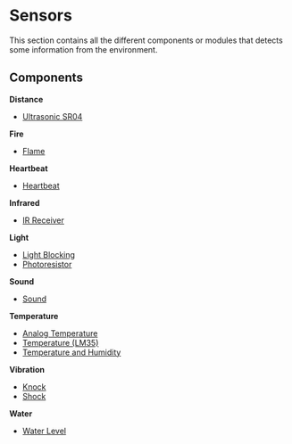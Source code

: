 # Sensors
This section contains all the different components or modules that detects some information from the environment.

## Components

**Distance**

* [Ultrasonic SR04](./Ultrasonic%20SR04)

**Fire**

* [Flame](./Flame)

**Heartbeat**

* [Heartbeat](./Heartbeat)

**Infrared**

* [IR Receiver](./IR%20Receiver)

**Light**

* [Light Blocking](./Light%20Blocking)
* [Photoresistor](./Photoresistor)

**Sound**

* [Sound](./Sound)

**Temperature**

* [Analog Temperature](./Analog%20Temperature)
* [Temperature (LM35)](./Temperature%20%28LM35%29)
* [Temperature and Humidity](./Temperature%20and%20Humidity)

**Vibration**

* [Knock](./Knock)
* [Shock](./Shock)

**Water**

* [Water Level](./Water%20Level)

